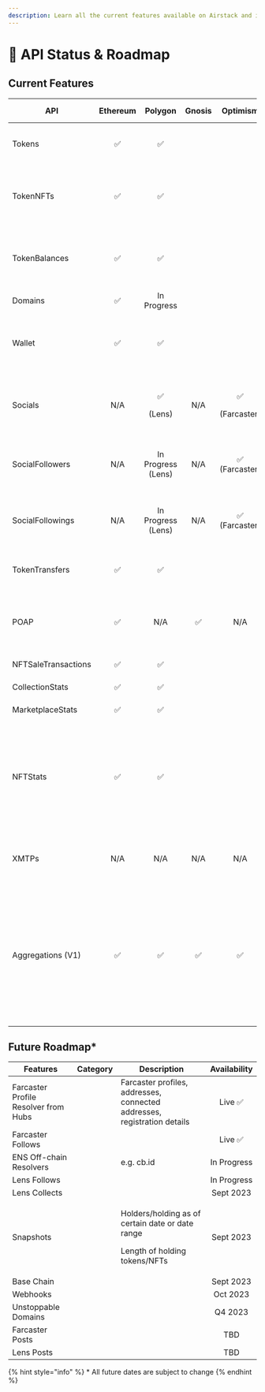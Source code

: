 ```yaml
---
description: Learn all the current features available on Airstack and its future roadmap.
---
```


# 🚦 API Status & Roadmap

## Current Features

<table data-full-width="true"><thead><tr><th width="214">API</th><th width="125" align="center">Ethereum</th><th width="166" align="center">Polygon</th><th width="116" align="center">Gnosis</th><th width="123" align="center">Optimism</th><th width="166" align="center">Off-Chain</th><th width="100">Details</th></tr></thead><tbody><tr><td>Tokens</td><td align="center">✅</td><td align="center">✅</td><td align="center"></td><td align="center"></td><td align="center"></td><td>ERC20, ERC721, ERC1155, ERC6551</td></tr><tr><td>TokenNFTs</td><td align="center">✅</td><td align="center">✅</td><td align="center"></td><td align="center"></td><td align="center"></td><td>ERC721, ERC1155, ERC6551, Metadata, Resized Images</td></tr><tr><td>TokenBalances</td><td align="center">✅</td><td align="center">✅</td><td align="center"></td><td align="center"></td><td align="center"></td><td>Token Holders of ERC20, ERC721, ERC1155, ERC6551</td></tr><tr><td>Domains</td><td align="center">✅</td><td align="center">In Progress</td><td align="center"></td><td align="center"></td><td align="center"></td><td>ENS</td></tr><tr><td>Wallet</td><td align="center">✅</td><td align="center">✅</td><td align="center"></td><td align="center"></td><td align="center"></td><td>ERC20, ERC721, ERC1155, ERC6551, Socials, POAPs</td></tr><tr><td>Socials</td><td align="center">N/A</td><td align="center"><p>✅</p><p>(Lens)</p></td><td align="center">N/A</td><td align="center"><p>✅</p><p>(Farcaster)</p></td><td align="center"><p>✅</p><p>(Farcaster Hubs)</p></td><td>Profile Resolver: Farcaster (Optimism), Lens (Polygon)</td></tr><tr><td>SocialFollowers</td><td align="center">N/A</td><td align="center">In Progress (Lens)</td><td align="center">N/A</td><td align="center">✅<br>(Farcaster)</td><td align="center"><p>✅</p><p>(Farcaster Hubs)</p></td><td>Followers of users on Farcaster</td></tr><tr><td>SocialFollowings</td><td align="center">N/A</td><td align="center">In Progress (Lens)</td><td align="center">N/A</td><td align="center">✅<br>(Farcaster)</td><td align="center"><p>✅</p><p>(Farcaster Hubs)</p></td><td>Following of users on  Farcaster</td></tr><tr><td>TokenTransfers</td><td align="center">✅</td><td align="center">✅</td><td align="center"></td><td align="center"></td><td align="center"></td><td>ERC20, ERC721, ERC1155, ERC6551</td></tr><tr><td>POAP</td><td align="center">✅</td><td align="center">N/A</td><td align="center">✅</td><td align="center">N/A</td><td align="center"></td><td>All POAP event holders, all POAPs held by wallet, images</td></tr><tr><td>NFTSaleTransactions</td><td align="center">✅</td><td align="center">✅</td><td align="center"></td><td align="center"></td><td align="center"></td><td>Opensea, Blur Rarible</td></tr><tr><td>CollectionStats</td><td align="center">✅</td><td align="center">✅</td><td align="center"></td><td align="center"></td><td align="center"></td><td>Opensea, Blur Rarible</td></tr><tr><td>MarketplaceStats</td><td align="center">✅</td><td align="center">✅</td><td align="center"></td><td align="center"></td><td align="center"></td><td>Opensea, Blur Rarible</td></tr><tr><td>NFTStats</td><td align="center">✅</td><td align="center">✅</td><td align="center"></td><td align="center"></td><td align="center"></td><td>Opensea, Blur Rarible – Marketplace stats, Collection stats, NFT stats by day, week, month, year, lifetime</td></tr><tr><td>XMTPs</td><td align="center">N/A</td><td align="center">N/A</td><td align="center">N/A</td><td align="center">N/A</td><td align="center">✅</td><td>Lookup whether user(s) has XMTP messaging</td></tr><tr><td>Aggregations (V1)</td><td align="center">✅</td><td align="center">✅</td><td align="center">✅</td><td align="center">✅</td><td align="center"></td><td>Show me who holds X and Y (e.g. Devcon POAP and BAYC, or all Farcaster users who have Farcon and Purple, or all Lens users who attended ETH Lisbon)</td></tr></tbody></table>

## Future Roadmap\*

<table><thead><tr><th>Features</th><th data-type="select">Category</th><th>Description</th><th align="center">Availability</th></tr></thead><tbody><tr><td>Farcaster Profile Resolver from Hubs</td><td></td><td>Farcaster profiles, addresses, connected addresses, registration details</td><td align="center">Live ✅</td></tr><tr><td>Farcaster Follows</td><td></td><td></td><td align="center">Live ✅</td></tr><tr><td>ENS Off-chain Resolvers</td><td></td><td>e.g. cb.id</td><td align="center">In Progress</td></tr><tr><td>Lens Follows</td><td></td><td></td><td align="center">In Progress</td></tr><tr><td>Lens Collects</td><td></td><td></td><td align="center">Sept 2023</td></tr><tr><td>Snapshots</td><td></td><td><p>Holders/holding as of certain date or date range</p><p></p><p>Length of holding tokens/NFTs</p></td><td align="center">Sept 2023</td></tr><tr><td>Base Chain</td><td></td><td></td><td align="center">Sept 2023</td></tr><tr><td>Webhooks</td><td></td><td></td><td align="center">Oct 2023</td></tr><tr><td>Unstoppable Domains</td><td></td><td></td><td align="center">Q4 2023</td></tr><tr><td>Farcaster Posts</td><td></td><td></td><td align="center">TBD</td></tr><tr><td>Lens Posts</td><td></td><td></td><td align="center">TBD</td></tr></tbody></table>

{% hint style="info" %}
\* All future dates are subject to change
{% endhint %}
